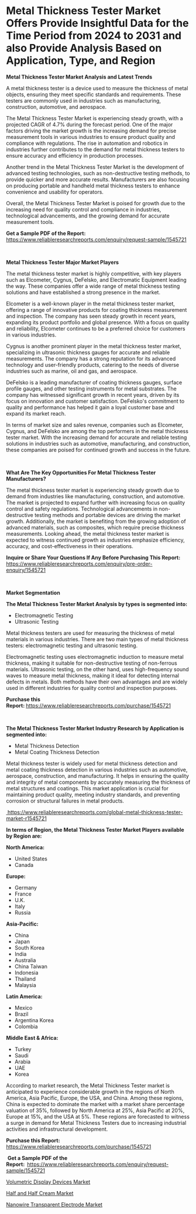 <p><h1>Metal Thickness Tester Market Offers Provide Insightful Data for the Time Period from 2024 to 2031 and also Provide Analysis Based on Application, Type, and Region</h1></p><p><strong>Metal Thickness Tester Market Analysis and Latest Trends</strong></p>
<p><p>A metal thickness tester is a device used to measure the thickness of metal objects, ensuring they meet specific standards and requirements. These testers are commonly used in industries such as manufacturing, construction, automotive, and aerospace.</p><p>The Metal Thickness Tester Market is experiencing steady growth, with a projected CAGR of 4.7% during the forecast period. One of the major factors driving the market growth is the increasing demand for precise measurement tools in various industries to ensure product quality and compliance with regulations. The rise in automation and robotics in industries further contributes to the demand for metal thickness testers to ensure accuracy and efficiency in production processes.</p><p>Another trend in the Metal Thickness Tester Market is the development of advanced testing technologies, such as non-destructive testing methods, to provide quicker and more accurate results. Manufacturers are also focusing on producing portable and handheld metal thickness testers to enhance convenience and usability for operators.</p><p>Overall, the Metal Thickness Tester Market is poised for growth due to the increasing need for quality control and compliance in industries, technological advancements, and the growing demand for accurate measurement tools.</p></p>
<p><strong>Get a Sample PDF of the Report:&nbsp;</strong> <a href="https://www.reliableresearchreports.com/enquiry/request-sample/1545721">https://www.reliableresearchreports.com/enquiry/request-sample/1545721</a></p>
<p>&nbsp;</p>
<p><strong>Metal Thickness Tester Major Market Players</strong></p>
<p><p>The metal thickness tester market is highly competitive, with key players such as Elcometer, Cygnus, DeFelsko, and Electromatic Equipment leading the way. These companies offer a wide range of metal thickness testing solutions and have established a strong presence in the market.</p><p>Elcometer is a well-known player in the metal thickness tester market, offering a range of innovative products for coating thickness measurement and inspection. The company has seen steady growth in recent years, expanding its product portfolio and global presence. With a focus on quality and reliability, Elcometer continues to be a preferred choice for customers in various industries.</p><p>Cygnus is another prominent player in the metal thickness tester market, specializing in ultrasonic thickness gauges for accurate and reliable measurements. The company has a strong reputation for its advanced technology and user-friendly products, catering to the needs of diverse industries such as marine, oil and gas, and aerospace.</p><p>DeFelsko is a leading manufacturer of coating thickness gauges, surface profile gauges, and other testing instruments for metal substrates. The company has witnessed significant growth in recent years, driven by its focus on innovation and customer satisfaction. DeFelsko's commitment to quality and performance has helped it gain a loyal customer base and expand its market reach.</p><p>In terms of market size and sales revenue, companies such as Elcometer, Cygnus, and DeFelsko are among the top performers in the metal thickness tester market. With the increasing demand for accurate and reliable testing solutions in industries such as automotive, manufacturing, and construction, these companies are poised for continued growth and success in the future.</p></p>
<p>&nbsp;</p>
<p><strong>What Are The Key Opportunities For Metal Thickness Tester Manufacturers?</strong></p>
<p><p>The metal thickness tester market is experiencing steady growth due to demand from industries like manufacturing, construction, and automotive. The market is projected to expand further with increasing focus on quality control and safety regulations. Technological advancements in non-destructive testing methods and portable devices are driving the market growth. Additionally, the market is benefiting from the growing adoption of advanced materials, such as composites, which require precise thickness measurements. Looking ahead, the metal thickness tester market is expected to witness continued growth as industries emphasize efficiency, accuracy, and cost-effectiveness in their operations.</p></p>
<p><strong>Inquire or Share Your Questions If Any Before Purchasing This Report:</strong> <a href="https://www.reliableresearchreports.com/enquiry/pre-order-enquiry/1545721">https://www.reliableresearchreports.com/enquiry/pre-order-enquiry/1545721</a></p>
<p>&nbsp;</p>
<p><strong>Market Segmentation</strong></p>
<p><strong>The Metal Thickness Tester Market Analysis by types is segmented into:</strong></p>
<p><ul><li>Electromagnetic Testing</li><li>Ultrasonic Testing</li></ul></p>
<p><p>Metal thickness testers are used for measuring the thickness of metal materials in various industries. There are two main types of metal thickness testers: electromagnetic testing and ultrasonic testing. </p><p>Electromagnetic testing uses electromagnetic induction to measure metal thickness, making it suitable for non-destructive testing of non-ferrous materials. Ultrasonic testing, on the other hand, uses high-frequency sound waves to measure metal thickness, making it ideal for detecting internal defects in metals. Both methods have their own advantages and are widely used in different industries for quality control and inspection purposes.</p></p>
<p><strong>Purchase this Report:&nbsp;</strong><a href="https://www.reliableresearchreports.com/purchase/1545721">https://www.reliableresearchreports.com/purchase/1545721</a></p>
<p>&nbsp;</p>
<p><strong>The Metal Thickness Tester Market Industry Research by Application is segmented into:</strong></p>
<p><ul><li>Metal Thickness Detection</li><li>Metal Coating Thickness Detection</li></ul></p>
<p><p>Metal thickness tester is widely used for metal thickness detection and metal coating thickness detection in various industries such as automotive, aerospace, construction, and manufacturing. It helps in ensuring the quality and integrity of metal components by accurately measuring the thickness of metal structures and coatings. This market application is crucial for maintaining product quality, meeting industry standards, and preventing corrosion or structural failures in metal products.</p></p>
<p><a href="https://www.reliableresearchreports.com/global-metal-thickness-tester-market-r1545721">&nbsp;https://www.reliableresearchreports.com/global-metal-thickness-tester-market-r1545721</a></p>
<p><strong>In terms of Region, the Metal Thickness Tester Market Players available by Region are:</strong></p>
<p>
    <p> <strong> North America: </strong>
        <ul>
            <li>United States</li>
            <li>Canada</li>
        </ul>
        </p> 
    <p> <strong> Europe: </strong>
        <ul>
            <li>Germany</li>
            <li>France</li>
            <li>U.K.</li>
            <li>Italy</li>
            <li>Russia</li>
        </ul>
        </p> 
    <p> <strong> Asia-Pacific: </strong>
        <ul>
            <li>China</li>
            <li>Japan</li>
            <li>South Korea</li>
            <li>India</li>
            <li>Australia</li>
            <li>China Taiwan</li>
            <li>Indonesia</li>
            <li>Thailand</li>
            <li>Malaysia</li>
        </ul>
        </p> 
    <p> <strong> Latin America: </strong>
        <ul>
            <li>Mexico</li>
            <li>Brazil</li>
            <li>Argentina Korea</li>
            <li>Colombia</li>
        </ul>
        </p> 
    <p> <strong> Middle East & Africa: </strong>
        <ul>
            <li>Turkey</li>
            <li>Saudi</li>
            <li>Arabia</li>
            <li>UAE</li>
            <li>Korea</li>
        </ul>
    </p>
    </p>
<p><p>According to market research, the Metal Thickness Tester market is anticipated to experience considerable growth in the regions of North America, Asia Pacific, Europe, the USA, and China. Among these regions, China is expected to dominate the market with a market share percentage valuation of 35%, followed by North America at 25%, Asia Pacific at 20%, Europe at 15%, and the USA at 5%. These regions are forecasted to witness a surge in demand for Metal Thickness Testers due to increasing industrial activities and infrastructural development.</p></p>
<p><strong>Purchase this Report: </strong><a href="https://www.reliableresearchreports.com/purchase/1545721">https://www.reliableresearchreports.com/purchase/1545721</a></p>
<p>&nbsp;<strong>Get a Sample PDF of the Report:&nbsp;&nbsp;</strong><a href="https://www.reliableresearchreports.com/enquiry/request-sample/1545721">https://www.reliableresearchreports.com/enquiry/request-sample/1545721</a></p>
<p><strong></strong></p>
<p><p><a href="https://www.linkedin.com/pulse/global-volumetric-display-devices-industry-types-applications-fff0c">Volumetric Display Devices Market</a></p><p><a href="https://github.com/qdaxyrhp12/Market-Research-Report-List-1/blob/main/half-and-half-cream-market.md">Half and Half Cream Market</a></p><p><a href="https://www.linkedin.com/pulse/strategic-insights-global-nanowire-transparent-electrode-qfq7c">Nanowire Transparent Electrode Market</a></p></p>